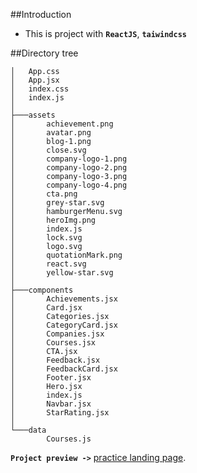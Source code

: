 ##Introduction

- This is project with **`ReactJS`**, **`taiwindcss`**

##Directory tree

```src
│   App.css
│   App.jsx
│   index.css
│   index.js
│
├───assets
│       achievement.png
│       avatar.png
│       blog-1.png
│       close.svg
│       company-logo-1.png
│       company-logo-2.png
│       company-logo-3.png
│       company-logo-4.png
│       cta.png
│       grey-star.svg
│       hamburgerMenu.svg
│       heroImg.png
│       index.js
│       lock.svg
│       logo.svg
│       quotationMark.png
│       react.svg
│       yellow-star.svg
│
├───components
│       Achievements.jsx
│       Card.jsx
│       Categories.jsx
│       CategoryCard.jsx
│       Companies.jsx
│       Courses.jsx
│       CTA.jsx
│       Feedback.jsx
│       FeedbackCard.jsx
│       Footer.jsx
│       Hero.jsx
│       index.js
│       Navbar.jsx
│       StarRating.jsx
│
└───data
        Courses.js
```

**`Project preview ->`** [practice landing page](https://practice-landing-page-beryl.vercel.app/).
